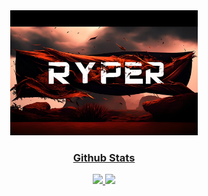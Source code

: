 <section align="center" class="first"><a href="https://github.com/ZeroRyper"><img height="200px" src="./assets/zyro-image.png" alt="My Name Is Ryper but you can call me ZeroRyper"/></section>

<div align="center"> 
  <h3> Github Stats</h3>
  <img height="180em" src="https://github-readme-stats.vercel.app/api?username=ZeroRyper&show_icons=true&theme=tokyonight"/>
  <img height="180em" src="https://github-readme-stats.vercel.app/api/top-langs/?username=ZeroRyper&layout=compact&theme=tokyonight"/> 
</div>
